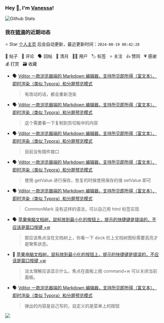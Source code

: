 ### Hey 👋, I'm [Vanessa](http://vanessa.b3log.org/)!

![Github Stats](https://github-readme-stats.vercel.app/api?username=Vanessa219&show_icons=true)

<!--events start -->

### 我在[链滴](https://ld246.com)的近期动态

⭐️ Star [个人主页](https://github.com/Vanessa219/Vanessa219) 后会自动更新，最近更新时间：`2024-08-19 08:42:28`

📝 帖子 &nbsp; 💬 评论 &nbsp; 🗣 回帖 &nbsp; 🌙 清月 &nbsp; 👨‍💻 用户 &nbsp; 🏷️ 标签 &nbsp; ⭐️ 关注 &nbsp; 👍 赞同 &nbsp; 💗 感谢 &nbsp; 💰 打赏 &nbsp; 🗃 收藏

* 🗣 [Vditor 一款浏览器端的 Markdown 编辑器，支持所见即所得（富文本）、即时渲染（类似 Typora）和分屏预览模式](https://ld246.com/article/1549638745630/comment/1722949266825#comments)

  > 有改动的话，都会重新渲染
* 🗣 [Vditor 一款浏览器端的 Markdown 编辑器，支持所见即所得（富文本）、即时渲染（类似 Typora）和分屏预览模式](https://ld246.com/article/1549638745630/comment/1723083679871#comments)

  > 这个需要看一下复制到剪切板中的内容
* 🗣 [Vditor 一款浏览器端的 Markdown 编辑器，支持所见即所得（富文本）、即时渲染（类似 Typora）和分屏预览模式](https://ld246.com/article/1549638745630/comment/1723102083694#comments)

  > 目前没有插件接口
* 🗣 [Vditor 一款浏览器端的 Markdown 编辑器，支持所见即所得（富文本）、即时渲染（类似 Typora）和分屏预览模式](https://ld246.com/article/1549638745630/comment/1722826252074#comments)

  > 使用 getValue 进行保存，恢复的时候使用保存的值 setValue 即可
* 🗣 [Vditor 一款浏览器端的 Markdown 编辑器，支持所见即所得（富文本）、即时渲染（类似 Typora）和分屏预览模式](https://ld246.com/article/1549638745630/comment/1722579665341#comments)

  > CommonMark 没有这样的语法，可以自己用 html 标签实现
* 🗣 [苹果电脑文档树，鼠标放到最小化的按钮上，提示的快捷键是错误的，不应该是窗口按键 +w](https://ld246.com/article/1722516080684/comment/1722562849395#comments)

  > 那应该焦点没在文档树上，你看一下 dock 栏上文档树图标需要高亮才是聚焦状态。
* 💬 [苹果电脑文档树，鼠标放到最小化的按钮上，提示的快捷键是错误的，不应该是窗口按键 +w](https://ld246.com/article/1722516080684/comment/1722523658644#comments)

  > 没太理解应该显示什么，焦点在面板上按 command+w 可以关闭当前面板。
* 🗣 [Vditor 一款浏览器端的 Markdown 编辑器，支持所见即所得（富文本）、即时渲染（类似 Typora）和分屏预览模式](https://ld246.com/article/1549638745630/comment/1722305881164#comments)

  > 弹出的内容是自己写的，自定义的是菜单上的按钮


<!--events end -->

<a title="Hits" target="_blank" href="https://github.com/Vanessa219/Vanessa219"><img src="https://hits.b3log.org/Vanessa219/Vanessa219.svg"></a>
